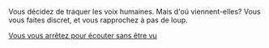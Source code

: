 Vous décidez de traquer les voix humaines. Mais d'oú viennent-elles?
Vous vous faites discret, et vous rapprochez à pas de loup.

[Vous vous arrêtez pour écouter sans être vu](ecouter/ecouter.md)